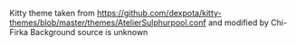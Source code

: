 Kitty theme taken from https://github.com/dexpota/kitty-themes/blob/master/themes/AtelierSulphurpool.conf
and modified by Chi-Firka
Background source is unknown
